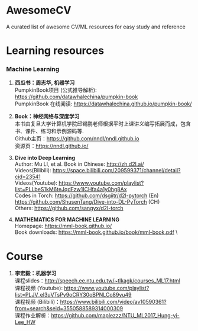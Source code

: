 # AwesomeCV
A curated list of awesome CV/ML resources for easy study and reference



# Learning resources

### Machine Learning
1. **西瓜书：周志华, 机器学习** \
PumpkinBook项目 (公式推导解析): https://github.com/datawhalechina/pumpkin-book \
PumpkinBook 在线阅读: https://datawhalechina.github.io/pumpkin-book/  

2. **Book：神经网络与深度学习** \
本书由复旦大学计算机学院邱锡鹏老师根据平时上课讲义编写拓展而成，包含书、课件、练习和示例源码等.\
Github主页：https://github.com/nndl/nndl.github.io  \
资源页：https://nndl.github.io/ 

3. **Dive into Deep Learning** \
Author: Mu LI, et al.
Book in Chinese: http://zh.d2l.ai/ \
Videos(Bilibili): https://space.bilibili.com/209599371/channel/detail?cid=23541 \
Videos(Youtube): https://www.youtube.com/playlist?list=PLLbeS1kM6teJqdFzw1ICHfa4a1y0hg8Ax \
Codes in Torch: https://github.com/dsgiitr/d2l-pytorch (En) https://github.com/ShusenTang/Dive-into-DL-PyTorch (CH) \
Others: https://github.com/sangyx/d2l-torch

4. **MATHEMATICS FOR MACHINE LEARNING** \
Homepage: https://mml-book.github.io/ \
Book downloads: https://mml-book.github.io/book/mml-book.pdf \



# Course

1. **李宏毅：机器学习** \
课程slides：http://speech.ee.ntu.edu.tw/~tlkagk/courses_ML17.html \
课程视频 (Youtube): https://www.youtube.com/playlist?list=PLJV_el3uVTsPy9oCRY30oBPNLCo89yu49 \
课程视频 (Bilibili)：https://www.bilibili.com/video/av10590361?from=search&seid=3550588589314000309 \
课程作业解析：https://github.com/maplezzz/NTU_ML2017_Hung-yi-Lee_HW




